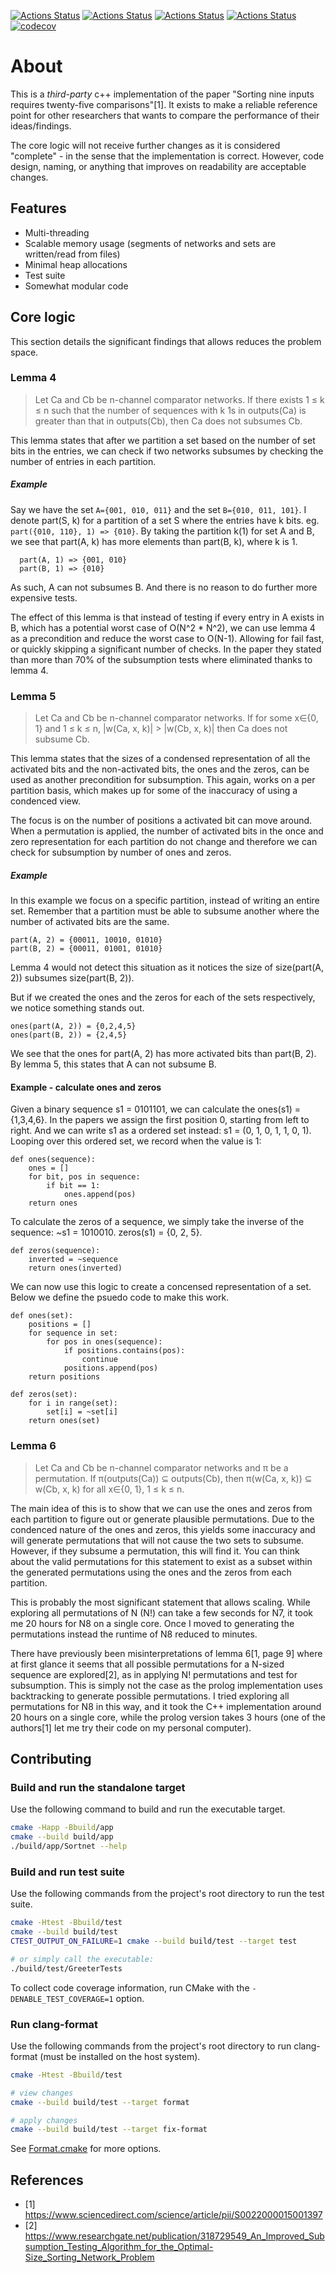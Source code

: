 [![Actions Status](https://github.com/TheLartians/ModernCppStarter/workflows/MacOS/badge.svg)](https://github.com/TheLartians/ModernCppStarter/actions)
[![Actions Status](https://github.com/TheLartians/ModernCppStarter/workflows/Windows/badge.svg)](https://github.com/TheLartians/ModernCppStarter/actions)
[![Actions Status](https://github.com/TheLartians/ModernCppStarter/workflows/Ubuntu/badge.svg)](https://github.com/TheLartians/ModernCppStarter/actions)
[![Actions Status](https://github.com/TheLartians/ModernCppStarter/workflows/Style/badge.svg)](https://github.com/TheLartians/ModernCppStarter/actions)
[![codecov](https://codecov.io/gh/TheLartians/ModernCppStarter/branch/master/graph/badge.svg)](https://codecov.io/gh/TheLartians/ModernCppStarter)

# About
This is a *third-party* c++ implementation of the paper "Sorting nine inputs requires twenty-five comparisons"[1]. It exists to make a reliable reference point for other researchers that wants to compare the performance of their ideas/findings.

The core logic will not receive further changes as it is considered "complete" - in the sense that the implementation is correct. However, code design, naming, or anything that improves on readability are acceptable changes.
 

## Features

- Multi-threading
- Scalable memory usage (segments of networks and sets are written/read from files)
- Minimal heap allocations
- Test suite
- Somewhat modular code

## Core logic
This section details the significant findings that allows reduces the problem space.

### Lemma 4

> Let Ca and Cb be n-channel comparator networks. If there exists 1 ≤ k ≤ n such that the number of sequences with k 1s in outputs(Ca) is greater than that in outputs(Cb), then Ca does not subsumes Cb.

This lemma states that after we partition a set based on the number of set bits in the entries, we can check if two networks subsumes by checking the number of entries in each partition.

##### Example
Say we have the set `A={001, 010, 011}` and the set `B={010, 011, 101}`. I denote part(S, k) for a partition of a set S where the entries have k bits. eg. `part({010, 110}, 1) => {010}`. 
By taking the partition k(1) for set A and B, we see that part(A, k) has more elements than part(B, k), where k is 1.
```
  part(A, 1) => {001, 010} 
  part(B, 1) => {010}
```

As such, A can not subsumes B. And there is no reason to do further more expensive tests.

The effect of this lemma is that instead of testing if every entry in A exists in B, which has a potential worst case of O(N^2 * N^2), we can use lemma 4 as a precondition and reduce the worst case to O(N-1). Allowing for fail fast, or quickly skipping a significant number of checks. In the paper they stated than more than 70% of the subsumption tests where eliminated thanks to lemma 4.

### Lemma 5

> Let Ca and Cb be n-channel comparator networks. If for some x∈{0, 1} and 1 ≤ k ≤ n, |w(Ca, x, k)| > |w(Cb, x, k)| then Ca does not subsume Cb.

This lemma states that the sizes of a condensed representation of all the activated bits and the non-activated bits, the ones and the zeros, can be used as another precondition for subsumption. This again, works on a per partition basis, which makes up for some of the inaccuracy of using a condenced view.

The focus is on the number of positions a activated bit can move around. When a permutation is applied, the number of activated bits in the once and zero representation for each partition do not change and therefore we can check for subsumption by number of ones and zeros.

##### Example
In this example we focus on a specific partition, instead of writing an entire set. Remember that a partition must be able to subsume another where the number of activated bits are the same.

```
part(A, 2) = {00011, 10010, 01010}
part(B, 2) = {00011, 01001, 01010}
``` 
Lemma 4 would not detect this situation as it notices the size of size(part(A, 2)) subsumes size(part(B, 2)). 

But if we created the ones and the zeros for each of the sets respectively, we notice something stands out.
```
ones(part(A, 2)) = {0,2,4,5}
ones(part(B, 2)) = {2,4,5}
```

We see that the ones for part(A, 2) has more activated bits than part(B, 2). By lemma 5, this states that A can not subsume B.

#### Example - calculate ones and zeros
Given a binary sequence s1 = 0101101, we can calculate the ones(s1) = {1,3,4,6}. In the papers we assign the first position 0, starting from left to right. And we can write s1 as a ordered set instead: s1 = (0, 1, 0, 1, 1, 0, 1).
Looping over this ordered set, we record when the value is 1:

```
def ones(sequence):
    ones = []
    for bit, pos in sequence:
        if bit == 1:
            ones.append(pos)
    return ones
```

To calculate the zeros of a sequence, we simply take the inverse of the sequence: ~s1 = 1010010. zeros(s1) = {0, 2, 5}.

```
def zeros(sequence):
    inverted = ~sequence
    return ones(inverted)
```

We can now use this logic to create a concensed representation of a set. Below we define the psuedo code to make this work.
```
def ones(set):
    positions = []
    for sequence in set:
        for pos in ones(sequence):
            if positions.contains(pos):
                continue
            positions.append(pos)
    return positions

def zeros(set):
    for i in range(set):
        set[i] = ~set[i]
    return ones(set)
```

### Lemma 6

> Let Ca and Cb be n-channel comparator networks and π be a permutation. If π(outputs(Ca)) ⊆ outputs(Cb), then π(w(Ca, x, k)) ⊆ w(Cb, x, k) for all x∈{0, 1}, 1 ≤ k ≤ n.

The main idea of this is to show that we can use the ones and zeros from each partition to figure out or generate plausible permutations. Due to the condenced nature of the ones and zeros, this yields some inaccuracy and will generate permutations that will not cause the two sets to subsume. However, if they subsume a permutation, this will find it.
You can think about the valid permutations for this statement to exist as a subset within the generated permutations using the ones and the zeros from each partition.

This is probably the most significant statement that allows scaling. While exploring all permutations of N (N!) can take a few seconds for N7, it took me 20 hours for N8 on a single core. Once I moved to generating the permutations instead the runtime of N8 reduced to minutes.

There have previously been misinterpretations of lemma 6[1, page 9] where at first glance it seems that all possible permutations for a N-sized sequence are explored[2], as in applying N! permutations and test for subsumption. This is simply not the case as the prolog implementation uses backtracking to generate possible permutations. I tried exploring all permutations for N8 in this way, and it took the C++ implementation around 20 hours on a single core, while the prolog version takes 3 hours (one of the authors[1] let me try their code on my personal computer).

## Contributing

### Build and run the standalone target

Use the following command to build and run the executable target.

```bash
cmake -Happ -Bbuild/app
cmake --build build/app
./build/app/Sortnet --help
```

### Build and run test suite

Use the following commands from the project's root directory to run the test suite.

```bash
cmake -Htest -Bbuild/test
cmake --build build/test
CTEST_OUTPUT_ON_FAILURE=1 cmake --build build/test --target test

# or simply call the executable: 
./build/test/GreeterTests
```

To collect code coverage information, run CMake with the `-DENABLE_TEST_COVERAGE=1` option.

### Run clang-format

Use the following commands from the project's root directory to run clang-format (must be installed on the host system).

```bash
cmake -Htest -Bbuild/test

# view changes
cmake --build build/test --target format

# apply changes
cmake --build build/test --target fix-format
```

See [Format.cmake](https://github.com/TheLartians/Format.cmake) for more options.

## References

 - [1] https://www.sciencedirect.com/science/article/pii/S0022000015001397
 - [2] https://www.researchgate.net/publication/318729549_An_Improved_Subsumption_Testing_Algorithm_for_the_Optimal-Size_Sorting_Network_Problem
